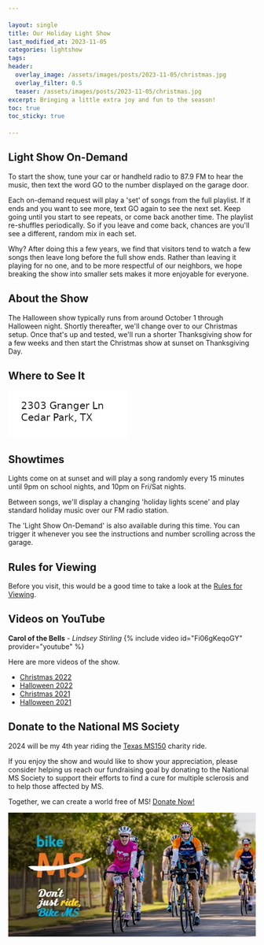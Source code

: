 ```yaml
---

layout: single
title: Our Holiday Light Show
last_modified_at: 2023-11-05
categories: lightshow
tags: 
header:
  overlay_image: /assets/images/posts/2023-11-05/christmas.jpg
  overlay_filter: 0.5
  teaser: /assets/images/posts/2023-11-05/christmas.jpg
excerpt: Bringing a little extra joy and fun to the season!
toc: true
toc_sticky: true

---
```


## Light Show On-Demand

To start the show, tune your car or handheld radio to 87.9 FM to hear the music, then text the word GO to the number displayed on the garage door.

Each on-demand request will play a 'set' of songs from the full playlist. If it ends and you want to see more, text GO again to see the next set. Keep going until you start to see repeats, or come back another time. The playlist re-shuffles periodically. So if you leave and come back, chances are you'll see a different, random mix in each set.

Why? After doing this a few years, we find that visitors tend to watch a few songs then leave long before the full show ends. Rather than leaving it playing for no one, and to be more respectful of our neighbors, we hope breaking the show into smaller sets makes it more enjoyable for everyone.

## About the Show

The Halloween show typically runs from around October 1 through Halloween night. Shortly thereafter, we'll change over to our Christmas setup. Once that's up and tested, we'll run a shorter Thanksgiving show for a few weeks and then start the Christmas show at sunset on Thanksgiving Day.

## Where to See It

[![](/assets/images/addresspic.png)](https://www.google.com/maps/place/2303+Granger+Ln,+Cedar+Park,+TX+78613/@30.464377,-97.8452136,17z/data=!3m1!4b1!4m6!3m5!1s0x865b326e29482b6b:0x7889696f94d582be!8m2!3d30.464377!4d-97.8426387!16s%2Fg%2F11c15081z1?entry=ttu])

## Showtimes

Lights come on at sunset and will play a song randomly every 15 minutes until 9pm on school nights, and 10pm on Fri/Sat nights. 

Between songs, we'll display a changing 'holiday lights scene' and play standard holiday music over our FM radio station.

The 'Light Show On-Demand' is also available during this time. You can trigger it whenever you see the instructions and number scrolling across the garage. 

## Rules for Viewing

Before you visit, this would be a good time to take a look at the [Rules for Viewing](/lightshow/the_rules/).

## Videos on YouTube

**Carol of the Bells** - _Lindsey Stirling_
{% include video id="Fi06gKeqoGY" provider="youtube" %}

Here are more videos of the show.

* [Christmas 2022](https://www.youtube.com/watch?v=APvK6sUjJb0&list=PLqnTwo714RLTJXZgMlEp4fxD013hJhTLK&pp=iAQB)
* [Halloween 2022](https://www.youtube.com/watch?v=vyYcOkxAn0A&list=PLqnTwo714RLRd-xXfDDV3tVemQlGEUyas&pp=iAQB)
* [Christmas 2021](https://www.youtube.com/watch?v=W0lE8rg2HtA&list=PLqnTwo714RLQ9gRZ7aAu5yXrWK0npVrfC&pp=iAQB)
* [Halloween 2021](https://www.youtube.com/watch?v=kL12rmz25g8&list=PLqnTwo714RLSOXWu-0I_B0_j2oyKvy67Z&pp=iAQB)

## Donate to the National MS Society

2024 will be my 4th year riding the [Texas MS150](https://events.nationalmssociety.org/index.cfm?fuseaction=donorDrive.event&eventID=1698) charity ride.

If you enjoy the show and would like to show your appreciation, please consider helping us reach our fundraising goal by donating to the National MS Society to support their efforts to find a cure for multiple sclerosis and to help those affected by MS. 

Together, we can create a world free of MS! [Donate Now!](https://events.nationalmssociety.org/participant/chadgoode2024)

[![National MS Society - BikeMS](/assets/images/splash/social_awareness_dont-just-ride-2.jpg)](https://events.nationalmssociety.org/participant/chadgoode2024)


